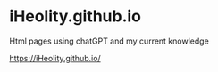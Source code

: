# iHeolity.github.io

Html pages using chatGPT and my current knowledge

https://iHeolity.github.io/
